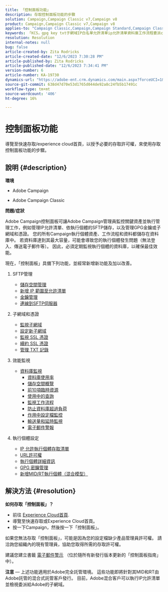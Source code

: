 ```yaml
---
title: 「控制面板功能」
description: 存取控制面板功能的步驟
solution: Campaign,Campaign Classic v7,Campaign v8
product: Campaign,Campaign Classic v7,Campaign v8
applies-to: "Campaign Classic,Campaign,Campaign Standard,Campaign Classic v7,Campaign v8"
keywords: 「KCS，gpg key txt子網域IP白名單允許清單ip允許清單資料庫工作流程委派cname csr ssl sftp txt url許可權監視輸送量」
resolution: Resolution
internal-notes: null
bug: false
article-created-by: Zita Rodricks
article-created-date: "12/6/2023 7:30:28 PM"
article-published-by: Zita Rodricks
article-published-date: "12/6/2023 7:34:41 PM"
version-number: 6
article-number: KA-19730
dynamics-url: "https://adobe-ent.crm.dynamics.com/main.aspx?forceUCI=1&pagetype=entityrecord&etn=knowledgearticle&id=988765e3-6d94-ee11-be37-6045bd006a22"
source-git-commit: 638d47d70e53d1765d044de92a8c24fb5b17491c
workflow-type: tm+mt
source-wordcount: '406'
ht-degree: 16%

---
```


# 控制面板功能


導覽至快速存取/experience cloud首頁，以授予必要的存取許可權，來使用存取控制面板功能的步驟。

## 說明 {#description}


<b>環境</b>

- Adobe Campaign

- Adobe Campaign Classic

<b>問題/症狀</b>

Adobe Campaign控制面板可讓Adobe Campaign管理員監控關鍵資產並執行管理工作，例如管理IP允許清單、依執行個體的SFTP儲存，以及管理GPG金鑰或子網域和憑證。 您的所有Campaign執行個體資產、工作流程和資料都儲存在資料庫中。 若資料庫達到其最大容量，可能會導致您的執行個體發生問題（無法登入、傳送電子郵件等）。 因此，必須定期監視執行個體的資料庫，以確保最佳效能。

現在，「控制面板」具備下列功能，並經常新增新功能及加以改善。

1. SFTP管理
   - [儲存空間管理](https://experienceleague.adobe.com/docs/control-panel/using/sftp-management/sftp-storage-management.html?lang=en)
   - [新增 IP 範圍至允許清單](https://experienceleague.adobe.com/docs/control-panel/using/sftp-management/ip-range-allow-listing.html?lang=en)
   - [金鑰管理](https://experienceleague.adobe.com/docs/control-panel/using/sftp-management/key-management.html?lang=en)
   - [連線到SFTP伺服器](https://experienceleague.adobe.com/docs/control-panel/using/sftp-management/logging-into-sftp-server.html?lang=en)
2. 子網域和憑證
   - [監視子網域](https://experienceleague.adobe.com/docs/control-panel/using/subdomains-and-certificates/monitoring-subdomains.html?lang=en)
   - [設定新子網域](https://experienceleague.adobe.com/docs/control-panel/using/subdomains-and-certificates/setting-up-new-subdomain.html?lang=zh-Hant)
   - [監視 SSL 憑證](https://experienceleague.adobe.com/docs/control-panel/using/subdomains-and-certificates/monitoring-ssl-certificates.html?lang=en)
   - [續約 SSL 憑證](https://experienceleague.adobe.com/docs/control-panel/using/subdomains-and-certificates/renewing-subdomain-certificate.html?lang=en)
   - [管理 TXT 記錄](https://experienceleague.adobe.com/docs/control-panel/using/subdomains-and-certificates/managing-txt-records.html?lang=en)
3. 效能監視
   - [資料庫監視](https://experienceleague.adobe.com/docs/control-panel/using/performance-monitoring/database-monitoring/database-monitoring.html?lang=en)
      - [資料庫使用率](https://experienceleague.adobe.com/docs/control-panel/using/performance-monitoring/database-monitoring/database-utilization.html?lang=en)
      - [儲存空間概覽](https://experienceleague.adobe.com/docs/control-panel/using/performance-monitoring/database-monitoring/database-storage-overview.html?lang=en)
      - [前10項臨時資源](https://experienceleague.adobe.com/docs/control-panel/using/performance-monitoring/database-monitoring/database-top-ten-resources.html?lang=en)
      - [使用中的查詢](https://experienceleague.adobe.com/docs/control-panel/using/performance-monitoring/database-monitoring/database-active-queries.html?lang=en)
      - [監視工作流程](https://experienceleague.adobe.com/docs/control-panel/using/performance-monitoring/database-monitoring/workflow-monitoring.html?lang=zh-Hant)
      - [防止資料庫超過負荷](https://experienceleague.adobe.com/docs/control-panel/using/performance-monitoring/database-monitoring/database-preventing-overload.html?lang=en)
      - [作用中設定檔監控](https://experienceleague.adobe.com/docs/control-panel/using/performance-monitoring/active-profiles-monitoring.html?lang=en)
      - [輸送量和延時監視](https://experienceleague.adobe.com/docs/control-panel/using/performance-monitoring/thoughputs-latencies.html?lang=en)
      - [電子郵件警報](https://experienceleague.adobe.com/docs/control-panel/using/performance-monitoring/email-alerting.html?lang=en)
4. 執行個體設定

   - [IP 允許執行個體存取清單](https://experienceleague.adobe.com/docs/control-panel/using/instances-settings/ip-allow-listing-instance-access.html?lang=en)
   - [URL許可權](https://experienceleague.adobe.com/docs/control-panel/using/instances-settings/url-permissions.html?lang=en)
   - [執行個體詳細資訊](https://experienceleague.adobe.com/docs/control-panel/using/instances-settings/instance-details.html?lang=en)
   - [GPG 密鑰管理](https://experienceleague.adobe.com/docs/control-panel/using/instances-settings/gpg-keys-management.html?lang=en)
   - [新增MID/RT執行個體（混合模型）](https://experienceleague.adobe.com/docs/control-panel/using/instances-settings/external-accounts.html?lang=en)



## 解決方法 {#resolution}


<b>如何存取「控制面板」？ </b>

- 前往 [Experience Cloud首頁](https://experiencecloud.adobe.com).
- 導覽至快速存取或Experience Cloud首頁。
- 按一下Campaign，然後按一下「控制面板」。


如果您無法存取「控制面板」，可能是因為您的設定檔缺少產品管理員許可權。 請洽詢您組織內的現有管理員，協助您取得所需的存取許可權。

建議您建立書籤 [電子郵件警示](https://experienceleague.adobe.com/docs/control-panel/using/alerts-events/email-alerting.html) （位於隨所有新發行版本更新的「控制面板指南」中）。

<b>注意</b>  — 上述功能適用於Adobe完全託管環境。 這些功能即將針對其MID和RT由Adobe託管的混合式託管客戶發行。 目前，Adobe混合客戶可以執行IP允許清單並檢視委派給Adobe的子網域。

